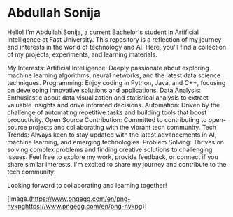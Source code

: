 # Abdullah Sonija 


Hello! I'm Abdullah Sonija, a current Bachelor's student in Artificial Intelligence at Fast University. This repository is a reflection of my journey and interests in the world of technology and AI. Here, you'll find a collection of my projects, experiments, and learning materials.

My Interests:
Artificial Intelligence: Deeply passionate about exploring machine learning algorithms, neural networks, and the latest data science techniques.
Programming: Enjoy coding in Python, Java, and C++, focusing on developing innovative solutions and applications.
Data Analysis: Enthusiastic about data visualization and statistical analysis to extract valuable insights and drive informed decisions.
Automation: Driven by the challenge of automating repetitive tasks and building tools that boost productivity.
Open Source Contribution: Committed to contributing to open-source projects and collaborating with the vibrant tech community.
Tech Trends: Always keen to stay updated with the latest advancements in AI, machine learning, and emerging technologies.
Problem Solving: Thrives on solving complex problems and finding creative solutions to challenging issues.
Feel free to explore my work, provide feedback, or connect if you share similar interests. I'm excited to share my journey and contribute to the tech community!

Looking forward to collaborating and learning together!

[image.(https://www.pngegg.com/en/png-nykpghttps://www.pngegg.com/en/png-nykpg)]
